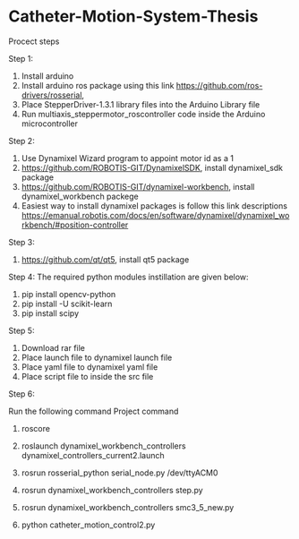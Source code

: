 # Catheter-Motion-System-Thesis
Procect steps

Step 1:
1) Install arduino
2) Install arduino ros package using this link https://github.com/ros-drivers/rosserial,
3) Place StepperDriver-1.3.1 library files into the Arduino Library file
4) Run multiaxis_steppermotor_roscontroller code inside the Arduino microcontroller

Step 2:
1) Use Dynamixel Wizard program to appoint motor id as a 1
2) https://github.com/ROBOTIS-GIT/DynamixelSDK, install dynamixel_sdk package
3) https://github.com/ROBOTIS-GIT/dynamixel-workbench, install dynamixel_workbench packege
4) Easiest way to install dynamixel packages is follow this link descriptions https://emanual.robotis.com/docs/en/software/dynamixel/dynamixel_workbench/#position-controller

Step 3:
1) https://github.com/qt/qt5, install qt5 package

Step 4:
The required python modules instillation are given below:
1) pip install opencv-python
2) pip install -U scikit-learn
3) pip install scipy

Step 5:
1) Download rar file
2) Place launch file to dynamixel launch file
3) Place yaml file to dynamixel yaml file
4) Place script file to inside the src file

Step 6:

Run the following command Project command

1) roscore

2) roslaunch dynamixel_workbench_controllers dynamixel_controllers_current2.launch

3) rosrun rosserial_python serial_node.py /dev/ttyACM0

4) rosrun dynamixel_workbench_controllers step.py

5) rosrun dynamixel_workbench_controllers smc3_5_new.py 

6) python catheter_motion_control2.py
